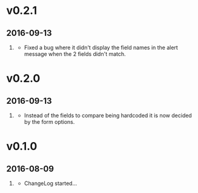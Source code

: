 # v0.2.1
##  2016-09-13

1. [](#bug)
    * Fixed a bug where it didn't display the field names in the alert message when the 2 fields didn't match.

# v0.2.0
##  2016-09-13

1. [](#improved)
    * Instead of the fields to compare being hardcoded it is now decided by the form options.

# v0.1.0
##  2016-08-09

1. [](#new)
    * ChangeLog started...
